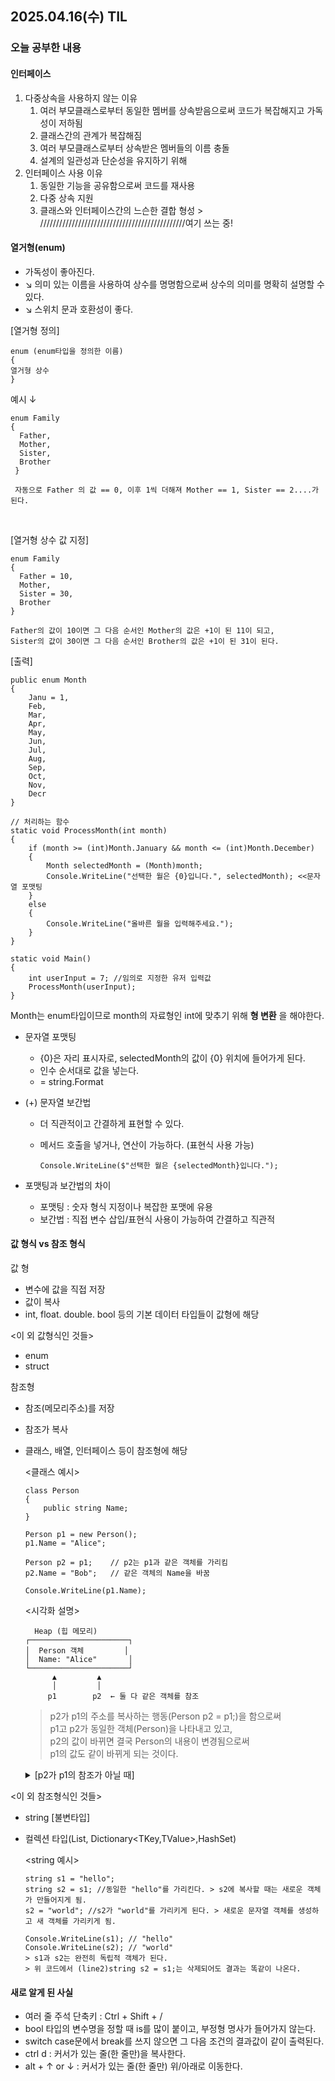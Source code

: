 ## 2025.04.16(수) TIL
### 오늘 공부한 내용

#### 인터페이스
1. 다중상속을 사용하지 않는 이유
     1. 여러 부모클래스로부터 동일한 멤버를 상속받음으로써 코드가 복잡해지고 가독성이 저하됨
     2. 클래스간의 관계가 복잡해짐
     3. 여러 부모클래스로부터 상속받은 멤버들의 이름 충돌
     4. 설계의 일관성과 단순성을 유지하기 위해
2. 인터페이스 사용 이유
     1. 동일한 기능을 공유함으로써 코드를 재사용
     2. 다중 상속 지원
     3. 클래스와 인터페이스간의 느슨한 결합 형성 > //////////////////////////////////////////////여기 쓰는 중!

#### 열거형(enum)
- 가독성이 좋아진다.
- ↘ 의미 있는 이름을 사용하여 상수를 명명함으로써 상수의 의미를 명확히 설명할 수 있다.
- ↘ 스위치 문과 호환성이 좋다.

[열거형 정의]

    enum (enum타입을 정의한 이름)
    {
    열거형 상수
    }
예시 ↓

    enum Family
    {
      Father,
      Mother,
      Sister,
      Brother
     }
  
     자동으로 Father 의 값 == 0, 이후 1씩 더해져 Mother == 1, Sister == 2....가 된다.
   <br>

[열거형 상수 값 지정]

    enum Family
    {
      Father = 10,
      Mother,
      Sister = 30,
      Brother
    }

    Father의 값이 10이면 그 다음 순서인 Mother의 값은 +1이 된 11이 되고,
    Sister의 값이 30이면 그 다음 순서인 Brother의 값은 +1이 된 31이 된다.

  [출력]
  
    public enum Month
    {
        Janu = 1,
        Feb,
        Mar,
        Apr,
        May,
        Jun,
        Jul,
        Aug,
        Sep,
        Oct,
        Nov,
        Decr
    }
    
    // 처리하는 함수
    static void ProcessMonth(int month)
    {
        if (month >= (int)Month.January && month <= (int)Month.December)
        {
            Month selectedMonth = (Month)month;
            Console.WriteLine("선택한 월은 {0}입니다.", selectedMonth); <<문자열 포맷팅
        }
        else
        {
            Console.WriteLine("올바른 월을 입력해주세요.");
        }
    }
    
    static void Main()
    {
        int userInput = 7; //임의로 지정한 유저 입력값
        ProcessMonth(userInput);
    }

Month는 enum타입이므로 month의 자료형인 int에 맞추기 위해 __형 변환__ 을 해야한다.
    
+ 문자열 포맷팅
  - {0}은 자리 표시자로, selectedMonth의 값이 {0} 위치에 들어가게 된다.
  - 인수 순서대로 값을 넣는다.
  - = string.Format

+ (+) 문자열 보간법
  - 더 직관적이고 간결하게 표현할 수 있다.
  - 메서드 호출을 넣거나, 연산이 가능하다. (표현식 사용 가능)
    
        Console.WriteLine($"선택한 월은 {selectedMonth}입니다.");

+ 포맷팅과 보간법의 차이
    - 포맷팅 : 숫자 형식 지정이나 복잡한 포맷에 유용
    - 보간법 : 직접 변수 삽입/표현식 사용이 가능하여 간결하고 직관적

#### 값 형식 vs 참조 형식
값 형
- 변수에 값을 직접 저장
- 값이 복사
- int, float. double. bool 등의 기본 데이터 타입들이 값형에 해당
  
<이 외 값형식인 것들>
- enum
- struct

참조형
- 참조(메모리주소)를 저장
- 참조가 복사
- 클래스, 배열, 인터페이스 등이 참조형에 해당

  <클래스 예시>
  
      class Person
      {
          public string Name;
      }
      
      Person p1 = new Person();
      p1.Name = "Alice";
      
      Person p2 = p1;    // p2는 p1과 같은 객체를 가리킴
      p2.Name = "Bob";   // 같은 객체의 Name을 바꿈

      Console.WriteLine(p1.Name);
  
  <시각화 설명>
  
        Heap (힙 메모리)
      ┌──────────────────────┐
      │  Person 객체         │
      │  Name: "Alice"       │
      └──────────────────────┘
            ▲         ▲
            │         │
           p1        p2  ← 둘 다 같은 객체를 참조

  > p2가 p1의 주소를 복사하는 행동(Person p2 = p1;)을 함으로써   
  > p1고 p2가 동일한 객체(Person)을 나타내고 있고,   
  > p2의 값이 바뀌면 결국 Person의 내용이 변경됨으로써   
  > p1의 값도 같이 바뀌게 되는 것이다.

  <details>
    <summary>[p2가 p1의 참조가 아닐 때]</summary>
    
      Person p1 = new Person();
      p1.Name = "Alice";
      
      Person p2 = new Person(); // 완전 새로운 객체
      p2.Name = "Bob";
      
      Console.WriteLine(p1.Name); // 결과값 : Alice
      Console.WriteLine(p2.Name); // 결과값 : Bob
  </details>

<이 외 참조형식인 것들>
- string [불변타입]
- 컬렉션 타입(List<T>, Dictionary<TKey,TValue>,HashSet<T>)

  <string 예시>
  
      string s1 = "hello";
      string s2 = s1; //동일한 "hello"를 가리킨다. > s2에 복사할 때는 새로운 객체가 만들어지게 됨.
      s2 = "world"; //s2가 "world"를 가리키게 된다. > 새로운 문자열 객체를 생성하고 새 객체를 가리키게 됨.
      
      Console.WriteLine(s1); // "hello"
      Console.WriteLine(s2); // "world"
      > s1과 s2는 완전히 독립적 객체가 된다.
      > 위 코드에서 (line2)string s2 = s1;는 삭제되어도 결과는 똑같이 나온다.


#### 새로 알게 된 사실
- 여러 줄 주석 단축키 : Ctrl + Shift + /
- bool 타입의 변수명을 정할 때 is를 많이 붙이고, 부정형 명사가 들어가지 않는다.
- switch case문에서 break를 쓰지 않으면 그 다음 조건의 결과값이 같이 출력된다.
- ctrl d : 커서가 있는 줄(한 줄만)을 복사한다.
- alt + ↑ or ↓ : 커서가 있는 줄(한 줄만) 위/아래로 이동한다.
